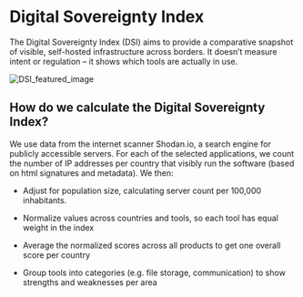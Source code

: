 # Digital Sovereignty Index
The Digital Sovereignty Index (DSI) aims to provide a comparative snapshot of visible, self-hosted infrastructure across borders. It doesn’t measure intent or regulation – it shows which tools are actually in use. 

![DSI_featured_image](https://github.com/user-attachments/assets/61646e45-6b49-4829-b559-29141f29d1ea)

## How do we calculate the Digital Sovereignty Index?
We use data from the internet scanner Shodan.io, a search engine for publicly accessible servers. For each of the selected applications, we count the number of IP addresses per country that visibly run the software (based on html signatures and metadata). We then:

* Adjust for population size, calculating server count per 100,000 inhabitants.
* Normalize values across countries and tools, so each tool has equal weight in the index
* Average the normalized scores across all products to get one overall score per country

* Group tools into categories (e.g. file storage, communication) to show strengths and weaknesses per area
